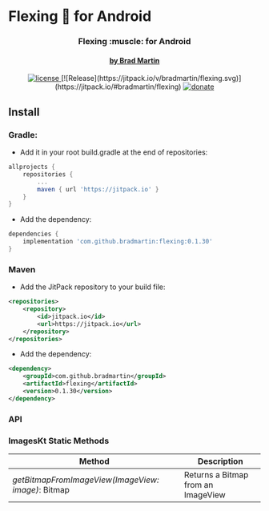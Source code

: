 # Flexing :muscle: for Android

<p align="center">
    <h3 align="center">Flexing :muscle: for Android</h3> 
    <h4 align="center">
        <a href="https://bradmartin.net" target="_blank">by Brad Martin</a>
    </h4>
</p>

<p align="center">
    <a href="https://github.com/bradmartin/flexing/blob/master/src/LICENSE.md">
        <img src="https://img.shields.io/github/license/bradmartin/flexing.svg" alt="license" />
    </a>
    [![Release](https://jitpack.io/v/bradmartin/flexing.svg)]
    (https://jitpack.io/#bradmartin/flexing)
    <a href="https://paypal.me/bradwayne88">
        <img src="https://img.shields.io/badge/Donate-PayPal-green.svg" alt="donate">
    </a>
</p>

## Install

### Gradle:

- Add it in your root build.gradle at the end of repositories:

```groovy
allprojects {
    repositories {
        ...
        maven { url 'https://jitpack.io' }
    }
}
```

- Add the dependency:

```groovy
dependencies {
    implementation 'com.github.bradmartin:flexing:0.1.30'
}
```

### Maven

- Add the JitPack repository to your build file:

```xml
<repositories>
	<repository>
	    <id>jitpack.io</id>
	    <url>https://jitpack.io</url>
	</repository>
</repositories>
```

- Add the dependency:

```xml
<dependency>
    <groupId>com.github.bradmartin</groupId>
    <artifactId>flexing</artifactId>
    <version>0.1.30</version>
</dependency>
```

### API

### ImagesKt Static Methods

| Method                                             | Description                        |
| -------------------------------------------------- | ---------------------------------- |
| _getBitmapFromImageView(ImageView: image)_: Bitmap | Returns a Bitmap from an ImageView |
